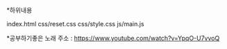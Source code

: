 *하위내용

index.html
css/reset.css
css/style.css
js/main.js



*공부하기좋은 노래
주소 : https://www.youtube.com/watch?v=YpqO-U7vvoQ